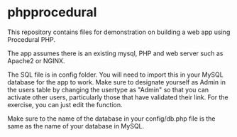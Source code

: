 # phpprocedural

This repository contains files for demonstration on building a web app using Procedural PHP.

The app assumes there is an existing mysql, PHP and web server such as Apache2 or NGINX.

The SQL file is in config folder. You will need to import this in your MySQL database for the app to work. Make sure to designate yourself as Admin in the users table by changing the usertype as "Admin" so that you can activate other users, particularly those that have validated their link. For the exercise, you can just edit the function.

Make sure to the name of the database in your config/db.php file is the same as the name of your database in MySQL.
